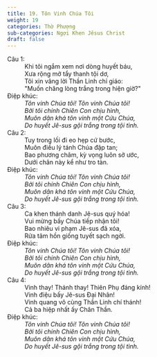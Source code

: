 ```yaml
---
title: 19. Tôn Vinh Chúa Tôi
weight: 19
categories: Thờ Phượng
sub-categories: Ngợi Khen Jêsus Christ
draft: false
---
```

<dl><dt>Câu 1:</dt><dd data-verse="1">Khi tôi ngắm xem nơi dòng huyết báu, <br/>Xưa rộng mở tẩy thanh tội dơ, <br/>Tôi xin vâng lời Thần Linh chỉ giáo: <br/>"Muốn chăng lòng trắng trong hiện giờ?" </dd><dt>Điệp khúc:</dt><dd data-chorus="1"><em>Tôn vinh Chúa tôi! Tôn vinh Chúa tôi! <br/>Bởi tôi chính Chiên Con chịu hình, <br/>Muôn dân khá tôn vinh một Cứu Chúa, <br/>Do huyết Jê-sus gội trắng trong tội tình. </em></dd><dt>Câu 2:</dt><dd data-verse="2">Tuy trong lối đi eo hẹp cứ bước, <br/>Muôn điều lý tánh Chúa đập tan; <br/>Bao phương châm, kỳ vọng luôn sở ước, <br/>Dưới chân này kể như tro tàn. </dd><dt>Điệp khúc:</dt><dd data-chorus="1"><em>Tôn vinh Chúa tôi! Tôn vinh Chúa tôi! <br/>Bởi tôi chính Chiên Con chịu hình, <br/>Muôn dân khá tôn vinh một Cứu Chúa, <br/>Do huyết Jê-sus gội trắng trong tội tình. </em></dd><dt>Câu 3:</dt><dd data-verse="3">Ca khen thánh danh Jê-sus quý hóa! <br/>Vui mừng bấy Chúa tiếp nhận tôi! <br/>Bao nhiêu vi phạm Jê-sus đã xóa, <br/>Rửa tâm hồn giống tuyết sạch ngời. </dd><dt>Điệp khúc:</dt><dd data-chorus="1"><em>Tôn vinh Chúa tôi! Tôn vinh Chúa tôi! <br/>Bởi tôi chính Chiên Con chịu hình, <br/>Muôn dân khá tôn vinh một Cứu Chúa, <br/>Do huyết Jê-sus gội trắng trong tội tình. </em></dd><dt>Câu 4:</dt><dd data-verse="4">Vinh thay! Thánh thay! Thiên Phụ đáng kính! <br/>Vinh điệu bấy Jê-sus Đại Nhân! <br/>Vinh quang vô cùng Thần Linh chí thánh! <br/>Cả ba hiệp nhất ấy Chân Thần. </dd><dt>Điệp khúc:</dt><dd data-chorus="1"><em>Tôn vinh Chúa tôi! Tôn vinh Chúa tôi! <br/>Bởi tôi chính Chiên Con chịu hình, <br/>Muôn dân khá tôn vinh một Cứu Chúa, <br/>Do huyết Jê-sus gội trắng trong tội tình. </em></dd></dl>